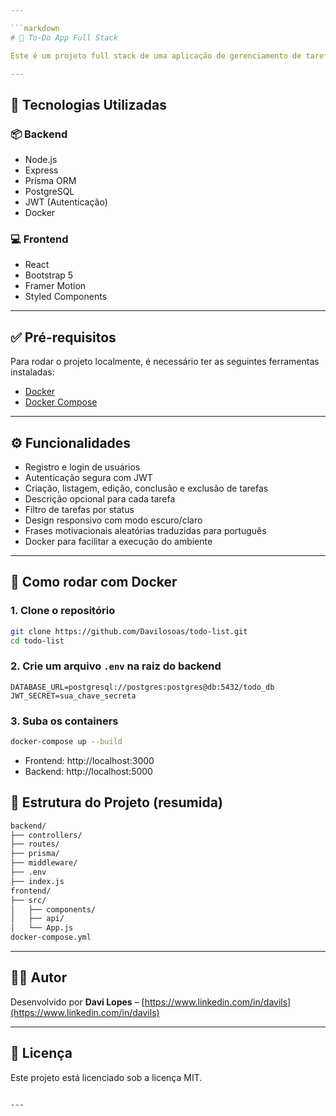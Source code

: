 ```yaml
---

```markdown
# 📝 To-Do App Full Stack

Este é um projeto full stack de uma aplicação de gerenciamento de tarefas com autenticação de usuários, desenvolvido como teste técnico.

---
```


## 🚀 Tecnologias Utilizadas

### 📦 Backend
- Node.js
- Express
- Prisma ORM
- PostgreSQL
- JWT (Autenticação)
- Docker

### 💻 Frontend
- React
- Bootstrap 5
- Framer Motion
- Styled Components

---

## ✅ Pré-requisitos

Para rodar o projeto localmente, é necessário ter as seguintes ferramentas instaladas:

- [Docker](https://www.docker.com/)
- [Docker Compose](https://docs.docker.com/compose/)

---

## ⚙️ Funcionalidades

- Registro e login de usuários
- Autenticação segura com JWT
- Criação, listagem, edição, conclusão e exclusão de tarefas
- Descrição opcional para cada tarefa
- Filtro de tarefas por status
- Design responsivo com modo escuro/claro
- Frases motivacionais aleatórias traduzidas para português
- Docker para facilitar a execução do ambiente

---

## 🐳 Como rodar com Docker

### 1. Clone o repositório

```bash
git clone https://github.com/Davilosoas/todo-list.git
cd todo-list
```

### 2. Crie um arquivo `.env` na raiz do backend

```env
DATABASE_URL=postgresql://postgres:postgres@db:5432/todo_db
JWT_SECRET=sua_chave_secreta
```

### 3. Suba os containers

```bash
docker-compose up --build
```

- Frontend: http://localhost:3000  
- Backend: http://localhost:5000



## 📁 Estrutura do Projeto (resumida)

```txt
backend/
├── controllers/
├── routes/
├── prisma/
├── middleware/
├── .env
├── index.js
frontend/
├── src/
│   ├── components/
│   ├── api/
│   └── App.js
docker-compose.yml
```

---

## 👨‍💻 Autor

Desenvolvido por **Davi Lopes** – [https://www.linkedin.com/in/davils](https://www.linkedin.com/in/davils)

---

## 📝 Licença

Este projeto está licenciado sob a licença MIT.
```

---

